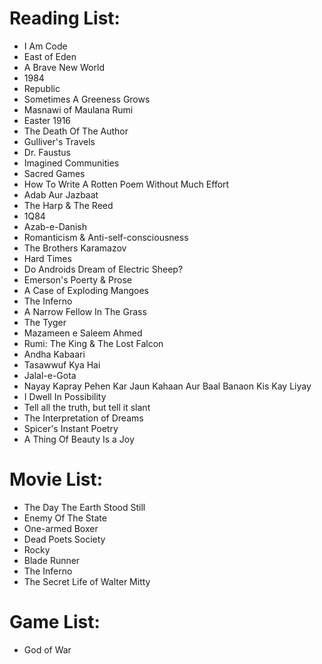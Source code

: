 # Reading List:
- I Am Code
- East of Eden
- A Brave New World
- 1984
- Republic
- Sometimes A Greeness Grows
- Masnawi of Maulana Rumi
- Easter 1916
- The Death Of The Author
- Gulliver's Travels
- Dr. Faustus
- Imagined Communities
- Sacred Games
- How To Write A Rotten Poem Without Much Effort
- Adab Aur Jazbaat
- The Harp & The Reed
- 1Q84
- Azab-e-Danish
- Romanticism & Anti-self-consciousness
- The Brothers Karamazov
- Hard Times
- Do Androids Dream of Electric Sheep?
- Emerson's Poerty & Prose
- A Case of Exploding Mangoes
- The Inferno
- A Narrow Fellow In The Grass
- The Tyger
- Mazameen e Saleem Ahmed
- Rumi: The King & The Lost Falcon
- Andha Kabaari
- Tasawwuf Kya Hai
- Jalal-e-Gota
- Nayay Kapray Pehen Kar Jaun Kahaan Aur Baal Banaon Kis Kay Liyay
- I Dwell In Possibility
- Tell all the truth, but tell it slant
- The Interpretation of Dreams
- Spicer's Instant Poetry
- A Thing Of Beauty Is a Joy

# Movie List:
- The Day The Earth Stood Still
- Enemy Of The State
- One-armed Boxer
- Dead Poets Society
- Rocky
- Blade Runner
- The Inferno
- The Secret Life of Walter Mitty

# Game List:
- God of War
